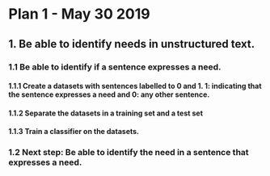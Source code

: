 # Plan 1 - May 30 2019

## 1. Be able to identify needs in unstructured text.

### 1.1 Be able to identify if a sentence expresses a need.

#### 1.1.1 Create a datasets with sentences labelled to 0 and 1. 1: indicating that the sentence expresses a need and 0: any other sentence.

#### 1.1.2 Separate the datasets in a training set and a test set

#### 1.1.3 Train a classifier on the datasets.

### 1.2 Next step: Be able to identify the need in a sentence that expresses a need.
